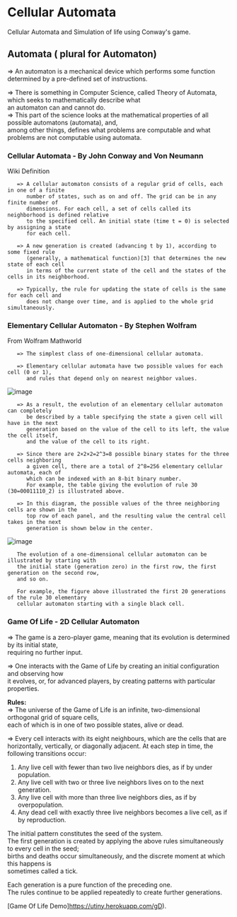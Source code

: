 # Cellular Automata  
Cellular Automata and Simulation of life using Conway's game.  

## Automata ( plural for Automaton)  
=> An automaton is a mechanical device which performs some function determined by a pre-defined set of instructions.  

=> There is something in Computer Science, called Theory of Automata, which seeks to mathematically describe what  
an automaton can and cannot do.  
=> This part of the science looks at the mathematical properties of all possible automatons (automata), and,  
among other things, defines what problems are computable and what problems are not computable using automata.  

### Cellular Automata  - By John Conway and Von Neumann  
Wiki Definition  
```
   => A cellular automaton consists of a regular grid of cells, each in one of a finite 
      number of states, such as on and off. The grid can be in any finite number of  
      dimensions. For each cell, a set of cells called its neighborhood is defined relative  
      to the specified cell. An initial state (time t = 0) is selected by assigning a state 
      for each cell. 
  
   => A new generation is created (advancing t by 1), according to some fixed rule 
      (generally, a mathematical function)[3] that determines the new state of each cell  
      in terms of the current state of the cell and the states of the cells in its neighborhood.  
   
   => Typically, the rule for updating the state of cells is the same for each cell and  
      does not change over time, and is applied to the whole grid simultaneously.
```  

### Elementary Cellular Automaton - By Stephen Wolfram  
From Wolfram Mathworld  
```
   => The simplest class of one-dimensional cellular automata.
   
   => Elementary cellular automata have two possible values for each cell (0 or 1),  
      and rules that depend only on nearest neighbor values. 
```  

![image](http://mathworld.wolfram.com/images/eps-gif/ElementaryCA30Rules_750.gif)   

```
   => As a result, the evolution of an elementary cellular automaton can completely
      be described by a table specifying the state a given cell will have in the next 
      generation based on the value of the cell to its left, the value the cell itself,
      and the value of the cell to its right. 
      
   => Since there are 2×2×2=2^3=8 possible binary states for the three cells neighboring 
      a given cell, there are a total of 2^8=256 elementary cellular automata, each of 
      which can be indexed with an 8-bit binary number. 
      For example, the table giving the evolution of rule 30 (30=00011110_2) is illustrated above. 
      
   => In this diagram, the possible values of the three neighboring cells are shown in the 
      top row of each panel, and the resulting value the central cell takes in the next 
      generation is shown below in the center.
```  

![image](http://mathworld.wolfram.com/images/eps-gif/ElementaryCA30_1000.gif)  

```
   The evolution of a one-dimensional cellular automaton can be illustrated by starting with
   the initial state (generation zero) in the first row, the first generation on the second row, 
   and so on. 
   
   For example, the figure above illustrated the first 20 generations of the rule 30 elementary 
   cellular automaton starting with a single black cell.
```  

### Game Of Life - 2D Cellular Automaton  
=> The game is a zero-player game, meaning that its evolution is determined by its initial state,  
requiring no further input.  

=> One interacts with the Game of Life by creating an initial configuration and observing how  
it evolves, or, for advanced players, by creating patterns with particular properties.  

**Rules:**  
=> The universe of the Game of Life is an infinite, two-dimensional orthogonal grid of square cells,  
each of which is in one of two possible states, alive or dead.  

=> Every cell interacts with its eight neighbours, which are the cells that are horizontally, vertically, or diagonally adjacent. At each step in time, the following transitions occur:  

1) Any live cell with fewer than two live neighbors dies, as if by under population.  
2) Any live cell with two or three live neighbors lives on to the next generation.  
3) Any live cell with more than three live neighbors dies, as if by overpopulation.  
4) Any dead cell with exactly three live neighbors becomes a live cell, as if by reproduction.  

The initial pattern constitutes the seed of the system.  
The first generation is created by applying the above rules simultaneously to every cell in the seed;  
births and deaths occur simultaneously, and the discrete moment at which this happens is  
sometimes called a tick.  

Each generation is a pure function of the preceding one.  
The rules continue to be applied repeatedly to create further generations.  


[Game Of Life Demo]https://utiny.herokuapp.com/gD).  
